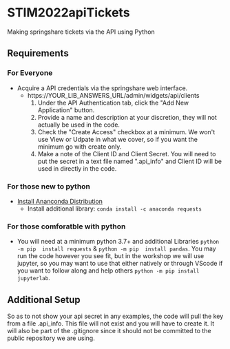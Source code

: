 # STIM2022apiTickets
Making springshare tickets via the API using Python

## Requirements

### For Everyone
* Acquire a API credentials via the springshare web interface.
  * https://YOUR_LIB_ANSWERS_URL/admin/widgets/api/clients
    1. Under the API Authentication tab, click the "Add New Application" button.
    2. Provide a name and description at your discretion, they will not actually be used in the code.
    3. Check the "Create Access" checkbox at a minimum. We won't use View or Udpate in what we cover, so if you want the minimum go with create only.
    4. Make a note of the Client ID and Client Secret. You will need to put the secret in a text file named ".api_info" and Client ID will be used in directly in the code.

### For those new to python

* [Install Ananconda Distribution](https://www.anaconda.com/products/distribution)
  * Install additional library: `conda install -c anaconda requests`
  
### For those comforatble with python
  * You will need at a minimum python 3.7+ and additional Libraries `python -m pip  install requests` & `python -m pip  install pandas`. You may run the code however you see fit, but in the workshop we will use jupyter, so you may want to use that either natively or through VScode if you want to follow along and help others `python -m pip install jupyterlab`.

## Additional Setup
So as to not show your api secret in any examples, the code will pull the key from a file .api_info.  This file will not exist and you will have to create it.  It will also be part of the .gitignore since it should not be committed to the public repository we are using.
